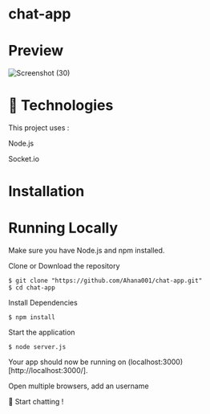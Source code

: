 # chat-app

# Preview
![Screenshot (30)](https://user-images.githubusercontent.com/50478681/152730843-2adcf2d5-bf58-43b9-b50c-db1e103368e3.png)

# 🚀 Technologies

This project uses :

Node.js

Socket.io

# Installation
# Running Locally

Make sure you have Node.js and npm installed.

Clone or Download the repository

    $ git clone "https://github.com/Ahana001/chat-app.git"
    $ cd chat-app

Install Dependencies

    $ npm install
   
Start the application

    $ node server.js
    
Your app should now be running on (localhost:3000)[http://localhost:3000/].

Open multiple browsers, add an username

 💬 Start chatting ! 
